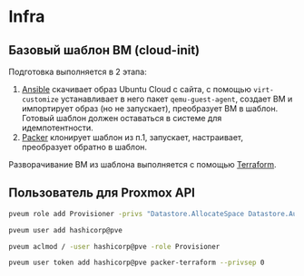 # Infra

## Базовый шаблон ВМ (cloud-init)

Подготовка выполняется в 2 этапа:

  1. [Ansible](https://www.ansible.com/) скачивает образ Ubuntu Cloud с сайта, с помощью `virt-customize` устанавливает в него пакет `qemu-guest-agent`, создает ВМ и импортирует образ (но не запускает), преобразует ВМ в шаблон. Готовый шаблон должен оставаться в системе для идемпотентности.
  2. [Packer](https://www.packer.io/) клонирует шаблон из п.1, запускает, настраивает, преобразует обратно в шаблон.

Разворачивание ВМ из шаблона выполняется с помощью [Terraform](https://www.terraform.io/).

## Пользователь для Proxmox API

```bash
pveum role add Provisioner -privs "Datastore.AllocateSpace Datastore.Audit Pool.Allocate Sys.Audit Sys.Modify VM.Allocate VM.Audit VM.Clone VM.Config.CDROM VM.Config.CPU VM.Config.Cloudinit VM.Config.Disk VM.Config.HWType VM.Config.Memory VM.Config.Network VM.Config.Options VM.Console VM.Monitor VM.PowerMgmt"

pveum user add hashicorp@pve

pveum aclmod / -user hashicorp@pve -role Provisioner

pveum user token add hashicorp@pve packer-terraform --privsep 0
```
